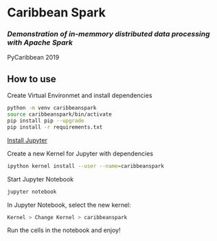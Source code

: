 # Caribbean Spark

### *Demonstration of in-memmory distributed data processing with Apache Spark*
PyCaribbean 2019

## How to use

Create Virtual Environmet and install dependencies

```bash
python -m venv caribbeanspark
source caribbeanspark/bin/activate
pip install pip --upgrade
pip install -r requirements.txt 
```

[Install Jupyter](https://jupyter.org/install.html)

Create a new Kernel for Jupyter with dependencies

```bash
ipython kernel install --user --name=caribbeanspark
```

Start Jupyter Notebook

```bash
jupyter notebook
```

In Jupyter Notebook, select the new kernel:

```bash
Kernel > Change Kernel > caribbeanspark
```

Run the cells in the notebook and enjoy!


